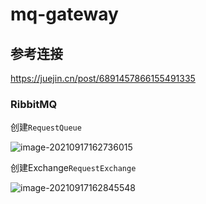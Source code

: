 # mq-gateway

## 参考连接
https://juejin.cn/post/6891457866155491335

### RibbitMQ
创建`RequestQueue`



![image-20210917162736015](E:\workspaces\nbzhwj-data-service\images\image-20210917162736015.png)

创建Exchange`RequestExchange`

![image-20210917162845548](E:\workspaces\nbzhwj-data-service\images\image-20210917162845548.png)
